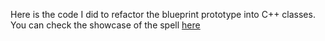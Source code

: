 Here is the code I did to refactor the blueprint prototype into C++ classes. You can check the showcase of the spell [here](https://www.linkedin.com/feed/update/urn:li:activity:7222521783009058816/)
